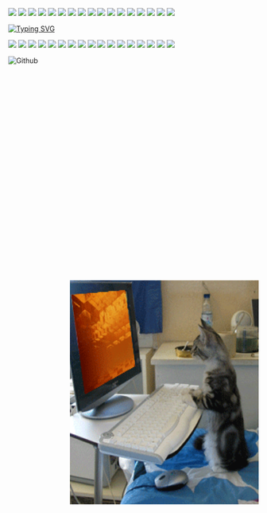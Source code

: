 <img src="https://media.giphy.com/media/VgCDAzcKvsR6OM0uWg/giphy.gif" width="50px"> <img src="https://media.giphy.com/media/VgCDAzcKvsR6OM0uWg/giphy.gif" width="50px"> <img src="https://media.giphy.com/media/VgCDAzcKvsR6OM0uWg/giphy.gif" width="50px"> <img src="https://media.giphy.com/media/VgCDAzcKvsR6OM0uWg/giphy.gif" width="50px"> <img src="https://media.giphy.com/media/VgCDAzcKvsR6OM0uWg/giphy.gif" width="50px"> <img src="https://media.giphy.com/media/VgCDAzcKvsR6OM0uWg/giphy.gif" width="50px"> <img src="https://media.giphy.com/media/VgCDAzcKvsR6OM0uWg/giphy.gif" width="50px"> <img src="https://media.giphy.com/media/VgCDAzcKvsR6OM0uWg/giphy.gif" width="50px"> <img src="https://media.giphy.com/media/VgCDAzcKvsR6OM0uWg/giphy.gif" width="50px"> <img src="https://media.giphy.com/media/VgCDAzcKvsR6OM0uWg/giphy.gif" width="50px"> <img src="https://media.giphy.com/media/VgCDAzcKvsR6OM0uWg/giphy.gif" width="50px"> <img src="https://media.giphy.com/media/VgCDAzcKvsR6OM0uWg/giphy.gif" width="50px"> <img src="https://media.giphy.com/media/VgCDAzcKvsR6OM0uWg/giphy.gif" width="50px"> <img src="https://media.giphy.com/media/VgCDAzcKvsR6OM0uWg/giphy.gif" width="50px"> <img src="https://media.giphy.com/media/VgCDAzcKvsR6OM0uWg/giphy.gif" width="50px"> <img src="https://media.giphy.com/media/VgCDAzcKvsR6OM0uWg/giphy.gif" width="50px"> <img src="https://media.giphy.com/media/VgCDAzcKvsR6OM0uWg/giphy.gif" width="50px"> 
<!-- <img src="https://raw.githubusercontent.com/ABSphreak/ABSphreak/master/gifs/Hi.gif" width="30px">  -->

<a href="https://git.io/typing-svg"><img src="https://readme-typing-svg.demolab.com?font=Kanit&weight=300&size=50&pause=1000&color=F751E8E4&center=true&vCenter=true&width=1000&lines=Welcome+To+Yeji's+GitHub!" alt="Typing SVG" /></a>

<img src="https://media.giphy.com/media/VgCDAzcKvsR6OM0uWg/giphy.gif" width="50px"> <img src="https://media.giphy.com/media/VgCDAzcKvsR6OM0uWg/giphy.gif" width="50px"> <img src="https://media.giphy.com/media/VgCDAzcKvsR6OM0uWg/giphy.gif" width="50px"> <img src="https://media.giphy.com/media/VgCDAzcKvsR6OM0uWg/giphy.gif" width="50px"> <img src="https://media.giphy.com/media/VgCDAzcKvsR6OM0uWg/giphy.gif" width="50px"> <img src="https://media.giphy.com/media/VgCDAzcKvsR6OM0uWg/giphy.gif" width="50px"> <img src="https://media.giphy.com/media/VgCDAzcKvsR6OM0uWg/giphy.gif" width="50px"> <img src="https://media.giphy.com/media/VgCDAzcKvsR6OM0uWg/giphy.gif" width="50px"> <img src="https://media.giphy.com/media/VgCDAzcKvsR6OM0uWg/giphy.gif" width="50px"> <img src="https://media.giphy.com/media/VgCDAzcKvsR6OM0uWg/giphy.gif" width="50px"> <img src="https://media.giphy.com/media/VgCDAzcKvsR6OM0uWg/giphy.gif" width="50px"> <img src="https://media.giphy.com/media/VgCDAzcKvsR6OM0uWg/giphy.gif" width="50px"> <img src="https://media.giphy.com/media/VgCDAzcKvsR6OM0uWg/giphy.gif" width="50px"> <img src="https://media.giphy.com/media/VgCDAzcKvsR6OM0uWg/giphy.gif" width="50px"> <img src="https://media.giphy.com/media/VgCDAzcKvsR6OM0uWg/giphy.gif" width="50px"> <img src="https://media.giphy.com/media/VgCDAzcKvsR6OM0uWg/giphy.gif" width="50px"> <img src="https://media.giphy.com/media/VgCDAzcKvsR6OM0uWg/giphy.gif" width="50px"> 

<img width="380" height="450" align="left" alt="Github"
src="https://raw.githubusercontent.com/yejipractice/yejipractice/resources/icons/condingcat.gif" /> 
<img width="380" height="450" align="right" alt="Github"
src="https://raw.githubusercontent.com/yejipractice/yejipractice/resources/icons/condingcat2.gif" /> 


